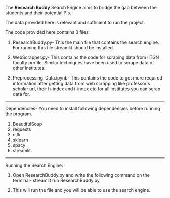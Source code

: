 The **Research Buddy** Search Engine aims to bridge the gap between the students and their potential PIs.

The data provided here is relevant and sufficient to run the project.


The code provided here contains 3 files:

1) ResearchBuddy.py- This the main file that contains the search engine. For running this file streamlit should be installed.

2) WebScrapper.py- This contains the code for scraping data from IITGN faculty profile. Similar techniques have been used to scrape data of other institutes.

3) Preprocessing_Data.ipynb- This contains the code to get more required information after getting data from web scrapping like professor's scholar url, their h-index and i-index etc for all institutes you can scrap data for.

-------------------------------------------------

Dependencies- You need to install following dependencies before running the program.

1) BeautifulSoup
2) requests
3) nltk
4) sklearn
5) spacy
6) streamlit.

-------------------------------------------------

Running the Search Engine:

1) Open ResearchBuddy.py and write the following command on the terminal-
streamlit run 	ResearchBuddy.py

2) This will run the file and you will be able to use the search engine.
